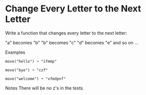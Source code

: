 # Change Every Letter to the Next Letter

Write a function that changes every letter to the next letter:

"a" becomes "b"
"b" becomes "c"
"d" becomes "e"
and so on ...

Examples
```
move("hello") ➞ "ifmmp"

move("bye") ➞ "czf"

move("welcome") ➞ "xfmdpnf"
```

Notes
There will be no z's in the tests.
